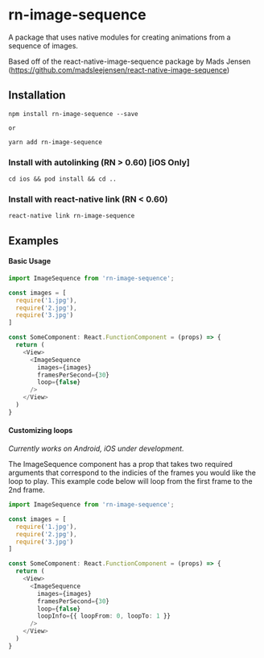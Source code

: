# rn-image-sequence
A package that uses native modules for creating animations from a sequence of images. 

Based off of the react-native-image-sequence package by Mads Jensen (https://github.com/madsleejensen/react-native-image-sequence)

## Installation

```
npm install rn-image-sequence --save

or

yarn add rn-image-sequence
```

### Install with autolinking (RN > 0.60) [iOS Only]

`cd ios && pod install && cd ..`

### Install with react-native link (RN < 0.60)

`react-native link rn-image-sequence`

## Examples

#### Basic Usage

```typescript
import ImageSequence from 'rn-image-sequence';

const images = [
  require('1.jpg'),
  require('2.jpg'),
  require('3.jpg')
]

const SomeComponent: React.FunctionComponent = (props) => {
  return (
    <View>
      <ImageSequence 
        images={images} 
        framesPerSecond={30} 
        loop={false}  
      />
    </View>
  )
}
```

#### Customizing loops
*Currently works on Android, iOS under development.*

The ImageSequence component has a prop that takes two required arguments that correspond to the indicies of the frames you would like the loop to play. This example code below will loop from the first frame to the 2nd frame.

```typescript
import ImageSequence from 'rn-image-sequence';

const images = [
  require('1.jpg'),
  require('2.jpg'),
  require('3.jpg')
]

const SomeComponent: React.FunctionComponent = (props) => {
  return (
    <View>
      <ImageSequence
        images={images} 
        framesPerSecond={30} 
        loop={false}  
        loopInfo={{ loopFrom: 0, loopTo: 1 }}
      />
    </View>
  )
}
```
